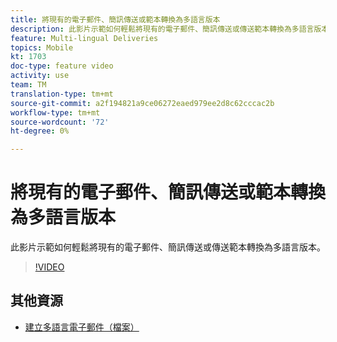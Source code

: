 ```yaml
---
title: 將現有的電子郵件、簡訊傳送或範本轉換為多語言版本
description: 此影片示範如何輕鬆將現有的電子郵件、簡訊傳送或傳送範本轉換為多語言版本。
feature: Multi-lingual Deliveries
topics: Mobile
kt: 1703
doc-type: feature video
activity: use
team: TM
translation-type: tm+mt
source-git-commit: a2f194821a9ce06272eaed979ee2d8c62cccac2b
workflow-type: tm+mt
source-wordcount: '72'
ht-degree: 0%

---
```



# 將現有的電子郵件、簡訊傳送或範本轉換為多語言版本

此影片示範如何輕鬆將現有的電子郵件、簡訊傳送或傳送範本轉換為多語言版本。

>[!VIDEO](https://video.tv.adobe.com/v/23251?quality=12)

## 其他資源

* [建立多語言電子郵件（檔案）](https://helpx.adobe.com/campaign/standard/channels/using/creating-a-multilingual-email.html)
